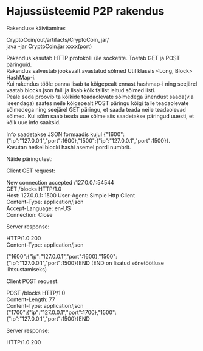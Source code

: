 # Hajussüsteemid P2P rakendus

Rakenduse käivitamine:  

CryptoCoin/out/artifacts/CryptoCoin_jar/  
java -jar CryptoCoin.jar xxxx(port)  


Rakendus kasutab HTTP protokolli üle socketite. Toetab GET ja POST päringuid.   
Rakendus salvestab jooksvalt avastatud sõlmed Util klassis <Long, Block> HashMap-i.  
Kui rakendus tööle panna lisab ta kõigepealt ennast hashmap-i ning seejärel vaatab blocks.json faili ja lisab kõik failist leitud sõlmed listi.  
Peale seda proovib ta kõikide teadaolevate sõlmedega ühendust saada(v.a iseendaga) saates neile kõigepealt POST päringu kõigi talle teadaolevate sõlmedega ning seejärel GET päringu, et saada teada neile teadaolevad sõlmed. Kui sõlm saab teada uue sõlme siis saadetakse päringud uuesti, et kõik uue info saaksid.

Info saadetakse JSON formaadis kujul {"1600":{"ip":"127.0.0.1","port":1600},"1500":{"ip":"127.0.0.1","port":1500}}.   
Kasutan hetkel blocki hashi asemel pordi numbrit.   

Näide päringutest:  

Client GET request:  

New connection accepted /127.0.0.1:54544  
GET /blocks HTTP/1.0  
Host: 127.0.0.1: 1500 
User-Agent: Simple Http Client  
Content-Type: application/json  
Accept-Language: en-US    
Connection: Close 

Server response:  

HTTP/1.0 200  
Content-Type: application/json  

{"1600":{"ip":"127.0.0.1","port":1600},"1500":{"ip":"127.0.0.1","port":1500}}END (END on lisatud sõnetöötluse   lihtsustamiseks)    

Client POST request:  

POST /blocks HTTP/1.0   
Content-Length: 77  
Content-Type: application/json  
{"1700":{"ip":"127.0.0.1","port":1700},"1500":{"ip":"127.0.0.1","port":1500}}END  

Server response:  

HTTP/1.0 200  

